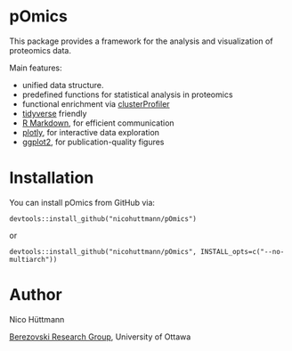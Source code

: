 
# pOmics
This package provides a framework for the analysis and visualization of proteomics data.

Main features:
* unified data structure.
* predefined functions for statistical analysis in proteomics
* functional enrichment via [clusterProfiler](https://guangchuangyu.github.io/software/clusterProfiler/) 
* [tidyverse](https://www.tidyverse.org/) friendly
* [R Markdown](https://rmarkdown.rstudio.com/), for efficient communication
* [plotly](https://plotly.com/r/), for interactive data exploration
* [ggplot2](https://ggplot2.tidyverse.org/), for publication-quality figures


# Installation
You can install pOmics from GitHub via:

```
devtools::install_github("nicohuttmann/pOmics")
```

or

```
devtools::install_github("nicohuttmann/pOmics", INSTALL_opts=c("--no-multiarch"))
```

# Author
Nico Hüttmann

[Berezovski Research Group](https://mysite.science.uottawa.ca/mberezov/), University of Ottawa
